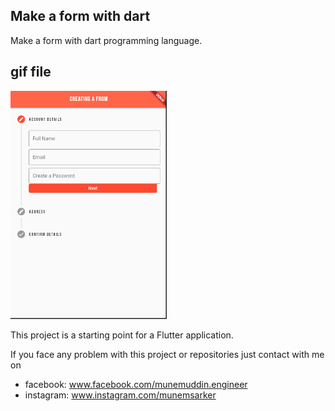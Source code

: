 ## Make a form with dart

Make a form with dart programming language.

## gif file
<img src="./make a form.gif" width="250">

This project is a starting point for a Flutter application.


If you face any problem with this project or repositories just contact with me on 
- facebook: www.facebook.com/munemuddin.engineer
- instagram: www.instagram.com/munemsarker
